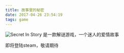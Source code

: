 ```yaml
---
title: 故事里的秘密
date: 2017-04-26 23:54:19
tags: game
---
```


![Secret In Story](http://olbgb8jo6.bkt.clouddn.com/secret_in_story.png)
是一款解谜游戏，一个迷人的爱情故事
<!--more-->

即将登陆steam，敬请期待
